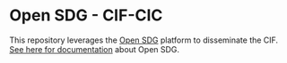 # Open SDG - CIF-CIC

This repository leverages the [Open SDG](https://github.com/open-sdg/open-sdg) platform to disseminate the CIF. [See here for documentation](https://open-sdg.readthedocs.io) about Open SDG.
